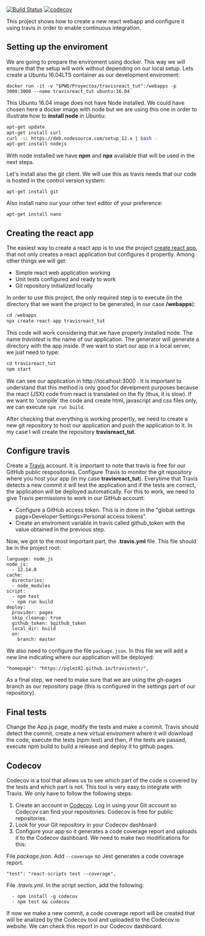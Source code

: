 [![Build Status](https://travis-ci.org/pglez82/travisreact_tut.svg?branch=master)](https://travis-ci.org/pglez82/travisreact_tut.svg) [![codecov](https://codecov.io/gh/pglez82/travisreact_tut/branch/master/graph/badge.svg)](https://codecov.io/gh/pglez82/travisreact_tut)



This project shows how to create a new react webapp and configure it using travis in order to enable continuous integration.

## Setting up the enviroment
We are going to prepare the enviroment using docker. This way we will ensure that the setup will work without depending on our local setup. Lets create a Ubuntu 16.04LTS container as our development enviroment:
```
docker run -it -v "$PWD/Proyectos/travisreact_tut":/webapps -p 3000:3000 --name travisreact_tut ubuntu:16.04
```

This Ubuntu 16.04 image does not have Node installed. We could have chosen here a docker image with node but we are using this one in order to illustrate how to **install node** in Ubuntu:
```bash
apt-get update
apt-get install curl
curl -sL https://deb.nodesource.com/setup_12.x | bash -
apt-get install nodejs
```
With node installed we have **npm** and **npx** available that will be used in the next steps.

Let's install also the git client. We will use this as travis needs that our code is hosted in the control version system:
```
apt-get install git
```
Also install nano our your other text editor of your preference:
```
apt-get install nano
```

## Creating the react app

The easiest way to create a react app is to use the project [create react app](https://github.com/facebook/create-react-app), that not only creates a react application but configures it propertly. Among other things we will get:
* Simple react web application working
* Unit tests configured and ready to work
* Git repository initialized locally

In order to use this project, the only required step is to execute (in the directory that we want the project to be generated, in our case **/webapps**):
```javascript
cd /webapps
npx create-react-app travisreact_tut
```
This code will work considering that we have properly installed node.
The name *travistest* is the name of our application. The generator will generate a directory with the app inside. If we want to start our app in a local server, we just need to type:
```javascript
cd travisreact_tut
npm start
```
We can see our application in http://localhost:3000 . It is important to understand that this method is only good for develpment purposes because the react (JSX) code from react is translated on the fly (thus, it is slow). If we want to 'compile' the code and create html, javascript and css files only, we can execute `npm run build`.

After checking that everything is working propertly, we need to create a new git repository to host our application and push the application to it. In my case I will create the repository **travisreact_tut**.


## Configure travis
Create a [Travis](https://travis-ci.org/) account. It is important to note that travis is free for our GitHub public respositories. Configure Travis to monitor the git repository where you host your app (in my case **travisreact_tut**). Everytime that Travis detects a new commit it will test the application and if the tests are correct, the application will be deployed automatically. For this to work, we need to give Travis permissions to work in our GitHub account:
+ Configure a GitHub access token. This is in done in the "global settings page>Developer Settings>Personal access tokens".  
+ Create an enviroment variable in travis called github_token with the value obtained in the previous step.

Now, we got to the most important part, the **.travis.yml** file. This file should be in the project root:
```
language: node_js
node_js:
  - 12.14.0
cache:
  directories:
  - node_modules
script:
  - npm test
  - npm run build
deploy:
  provider: pages
  skip_cleanup: true
  github_token: $github_token
  local_dir: build
  on:
    branch: master
```
We also need to configure the file `package.json`. In this file we will add a new line indicating where our application will be deployed:
```
"homepage": "https://pglez82.github.io/travistest/",
```

As a final step, we need to make sure that we are using the gh-pages branch as our repository page (this is configured in the settings part of our repository).

## Final tests
Change the App.js page, modify the tests and make a commit. Travis should detect the commit, create a new virtual enviroment where it will download the code, execute the tests (npm test) and then, if the tests are passed, execute npm build to build a release and deploy it to github pages.

## Codecov
Codecov is a tool that allows us to see which part of the code is covered by the tests and which part is not. This tool is very easy to integrate with Travis. We only have to follow the following steps:
1. Create an account in [Codecov](https://codecov.io). Log in using your Git account so Codecov can find your repositories. Codecov is free for public repositories.
2. Look for your Git repository in your Codecov dashboard
3. Configure your app so it generates a code coverage report and uploads it to the Codecov dashboard. We need to make two modifications for this:

File *package.json*. Add `--coverage` so Jest generates a code coverage report.
```
"test": "react-scripts test --coverage",
```
File *.travis.yml*. In the script section, add the following:
```
  - npm install -g codecov
  - npm test && codecov
```

If now we make a new commit, a code coverage report will be created that will be analized by the Codecov tool and uploaded to the Codecov.io website. We can check this report in our Codecov dashboard.
